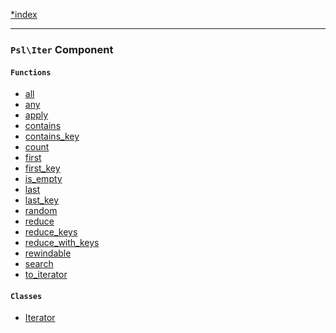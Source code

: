 <!--
    This markdown file was generated using `docs/documenter.php`.

    Any edits to it will likely be lost.
-->

[*index](./../README.md)

---

### `Psl\Iter` Component

#### `Functions`

- [all](./../../src/Psl/Iter/all.php#L20)
- [any](./../../src/Psl/Iter/any.php#L21)
- [apply](./../../src/Psl/Iter/apply.php#L17)
- [contains](./../../src/Psl/Iter/contains.php#L16)
- [contains_key](./../../src/Psl/Iter/contains_key.php#L16)
- [count](./../../src/Psl/Iter/count.php#L23)
- [first](./../../src/Psl/Iter/first.php#L16)
- [first_key](./../../src/Psl/Iter/first_key.php#L17)
- [is_empty](./../../src/Psl/Iter/is_empty.php#L16)
- [last](./../../src/Psl/Iter/last.php#L17)
- [last_key](./../../src/Psl/Iter/last_key.php#L17)
- [random](./../../src/Psl/Iter/random.php#L22)
- [reduce](./../../src/Psl/Iter/reduce.php#L25)
- [reduce_keys](./../../src/Psl/Iter/reduce_keys.php#L26)
- [reduce_with_keys](./../../src/Psl/Iter/reduce_with_keys.php#L27)
- [rewindable](./../../src/Psl/Iter/rewindable.php#L20)
- [search](./../../src/Psl/Iter/search.php#L28)
- [to_iterator](./../../src/Psl/Iter/to_iterator.php#L19)

#### `Classes`

- [Iterator](./../../src/Psl/Iter/Iterator.php#L20)


